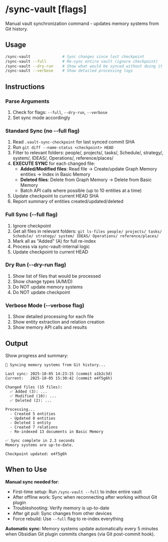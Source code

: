 # /sync-vault [flags]

Manual vault synchronization command - updates memory systems from Git history.

## Usage

```bash
/sync-vault              # Sync changes since last checkpoint
/sync-vault --full       # Re-sync entire vault (ignore checkpoint)
/sync-vault --dry-run    # Show what would be synced without doing it
/sync-vault --verbose    # Show detailed processing logs
```

## Instructions

### Parse Arguments
1. Check for flags: `--full`, `--dry-run`, `--verbose`
2. Set sync mode accordingly

### Standard Sync (no --full flag)
1. Read `.vault-sync-checkpoint` for last synced commit SHA
2. Run `git diff --name-status <checkpoint> HEAD`
3. Filter to relevant folders: people/, projects/, tasks/, Schedule/, strategy/, system/, IDEAS/, Operations/, reference/places/
4. **EXECUTE SYNC** for each changed file:
   - **Added/Modified files**: Read file → Create/update Graph Memory entities → Index in Basic Memory
   - **Deleted files**: Delete from Graph Memory → Delete from Basic Memory
   - Batch API calls where possible (up to 10 entities at a time)
5. Update checkpoint to current HEAD SHA
6. Report summary of entities created/updated/deleted

### Full Sync (--full flag)
1. Ignore checkpoint
2. Get all files in relevant folders: `git ls-files people/ projects/ tasks/ Schedule/ strategy/ system/ IDEAS/ Operations/ reference/places/`
3. Mark all as "Added" (A) for full re-index
4. Process via sync-vault-internal logic
5. Update checkpoint to current HEAD

### Dry Run (--dry-run flag)
1. Show list of files that would be processed
2. Show change types (A/M/D)
3. Do NOT update memory systems
4. Do NOT update checkpoint

### Verbose Mode (--verbose flag)
1. Show detailed processing for each file
2. Show entity extraction and relation creation
3. Show memory API calls and results

## Output

Show progress and summary:
```
🔄 Syncing memory systems from Git history...

Last sync: 2025-10-05 14:23:15 (commit a1b2c3d)
Current:   2025-10-05 15:30:42 (commit e4f5g6h)

Changed files (15 files):
  ✅ Added (3): ...
  ✅ Modified (10): ...
  ✅ Deleted (2): ...

Processing...
  - Created 5 entities
  - Updated 8 entities
  - Deleted 1 entity
  - Created 7 relations
  - Re-indexed 13 documents in Basic Memory

✅ Sync complete in 2.3 seconds
Memory systems are up-to-date.

Checkpoint updated: e4f5g6h
```

## When to Use

**Manual sync needed for**:
- First-time setup: Run `/sync-vault --full` to index entire vault
- After offline work: Sync when reconnecting after working without Git plugin
- Troubleshooting: Verify memory is up-to-date
- After git pull: Sync changes from other devices
- Force rebuild: Use `--full` flag to re-index everything

**Automatic sync**: Memory systems update automatically every 5 minutes when Obsidian Git plugin commits changes (via Git post-commit hook).
